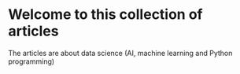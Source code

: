 # Welcome to this collection of articles

The articles are about data science (AI, machine learning and Python programming)

```{tableofcontents}
```

